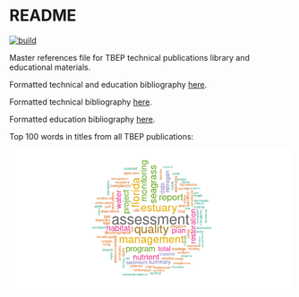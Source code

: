
# README

[![build](https://github.com/tbep-tech/tbep-refs/workflows/build/badge.svg)](https://github.com/tbep-tech/tbep-refs/actions)

Master references file for TBEP technical publications library and
educational materials.

Formatted technical and education bibliography
[here](https://tbep-tech.github.io/tbep-refs/allindex).

Formatted technical bibliography
[here](https://tbep-tech.github.io/tbep-refs/techindex).

Formatted education bibliography
[here](https://tbep-tech.github.io/tbep-refs/eduindex).

Top 100 words in titles from all TBEP publications:

![](README_files/figure-gfm/unnamed-chunk-1-1.png)<!-- -->
